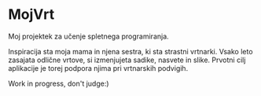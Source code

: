 # MojVrt

Moj projektek za učenje spletnega programiranja.

Inspiracija sta moja mama in njena sestra, ki sta strastni vrtnarki. Vsako leto zasajata odlične vrtove, si izmenjujeta sadike, nasvete in slike. Prvotni cilj aplikacije je torej podpora njima pri vrtnarskih podvigih.

Work in progress, don't judge:)
